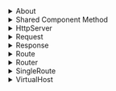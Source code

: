 <details>
<summary>About</summary>

* [Installation](https://github.com/KoichiHaradaEndor/HTTPServer/wiki#installation)
* [Hello World](https://github.com/KoichiHaradaEndor/HTTPServer/wiki#hello-world)
</details>

<details>
<summary>Shared Component Method</summary>

* [import HttpServer()](https://github.com/KoichiHaradaEndor/HTTPServer/wiki#cs-import-httpserver-)
* [OnWebConnection()](https://github.com/KoichiHaradaEndor/HTTPServer/wiki#void-onwebconnection-webserver-remoteip-hostip)
</details>

<details>
<summary>HttpServer</summary>

_**Constructor**_
* [HttpServer.new()](https://github.com/KoichiHaradaEndor/HTTPServer/wiki/HttpServer-Class#constructor)

_**Methods**_
* [HttpServer.start()](https://github.com/KoichiHaradaEndor/HTTPServer/wiki/HttpServer-Class#object-httpserverstart-)
* [HttpServer.stop()](https://github.com/KoichiHaradaEndor/HTTPServer/wiki/HttpServer-Class#text-httpserverstop-)
* [HttpServer.restart()](https://github.com/KoichiHaradaEndor/HTTPServer/wiki/HttpServer-Class#object-httpserverrestart-)
* [HttpServer.setOption()](https://github.com/KoichiHaradaEndor/HTTPServer/wiki/HttpServer-Class#void-httpserversetoption-options)
* [HttpServer.getOption()](https://github.com/KoichiHaradaEndor/HTTPServer/wiki/HttpServer-Class#object-httpservergetoption-)
* [HttpServer.setDynamicFolder()](https://github.com/KoichiHaradaEndor/HTTPServer/wiki/HttpServer-Class#void-httpserversetdynamicfolder-dynamicfolder)
* [HttpServer.getDynamicFolder()](https://github.com/KoichiHaradaEndor/HTTPServer/wiki/HttpServer-Class#object-httpservergetdynamicfolder-)
* [HttpServer.route()](https://github.com/KoichiHaradaEndor/HTTPServer/wiki/HttpServer-Class#singleroute-httpserverroute-path)

</details>

<details>
<summary>Request</summary>

_**Properties**_
* [Request.baseUrl](https://github.com/KoichiHaradaEndor/HTTPServer/wiki/Request-Class#requestbaseurl)
* [Request.body](https://github.com/KoichiHaradaEndor/HTTPServer/wiki/Request-Class#requestbody)
* [Request.cookies](https://github.com/KoichiHaradaEndor/HTTPServer/wiki/Request-Class#requestcookies)
* [Request.hostname](https://github.com/KoichiHaradaEndor/HTTPServer/wiki/Request-Class#requesthostname)
* [Request.ip](https://github.com/KoichiHaradaEndor/HTTPServer/wiki/Request-Class#requestip)
* [Request.method](https://github.com/KoichiHaradaEndor/HTTPServer/wiki/Request-Class#requestmethod)
* [Request.path](https://github.com/KoichiHaradaEndor/HTTPServer/wiki/Request-Class#requestpath)
* [Request.protocol](https://github.com/KoichiHaradaEndor/HTTPServer/wiki/Request-Class#requestprotocol)
* [Request.query](https://github.com/KoichiHaradaEndor/HTTPServer/wiki/Request-Class#requestquery)
* [Request.secure](https://github.com/KoichiHaradaEndor/HTTPServer/wiki/Request-Class#requestsecure)
* [Request.xhr](https://github.com/KoichiHaradaEndor/HTTPServer/wiki/Request-Class#requestxhr)

_**Methods**_
* [Request.accepts()](https://github.com/KoichiHaradaEndor/HTTPServer/wiki/Request-Class#text-requestaccepts-candidates)
* [Request.get()](https://github.com/KoichiHaradaEndor/HTTPServer/wiki/Request-Class#text-requestget-fieldname)

</details>

<details>
<summary>Response</summary>

_**Properties**_
* [Response.locals](https://github.com/KoichiHaradaEndor/HTTPServer/wiki/Response-Class#responselocals)

_**Methods**_
* [Response.append()](https://github.com/KoichiHaradaEndor/HTTPServer/wiki/Response-Class#response-responseappend-fieldname-fieldvalue)
* [Response.attachment()](https://github.com/KoichiHaradaEndor/HTTPServer/wiki/Response-Class#response-responseattachment-filename)
* [Response.clearCookie()](https://github.com/KoichiHaradaEndor/HTTPServer/wiki/Response-Class#response-responseclearcookie-cookiename-options)
* [Response.cookie()](https://github.com/KoichiHaradaEndor/HTTPServer/wiki/Response-Class#response-responsecookie-cookiename-cookievalue-options)
* [Response.download()](https://github.com/KoichiHaradaEndor/HTTPServer/wiki/Response-Class#response-responsedownload-filepath-filename-options-callback)
* [Response.end()](https://github.com/KoichiHaradaEndor/HTTPServer/wiki/Response-Class#response-responseend-)
* [Response.format()](https://github.com/KoichiHaradaEndor/HTTPServer/wiki/Response-Class#response-responseformat-mimetypes)
* [Response.get()](https://github.com/KoichiHaradaEndor/HTTPServer/wiki/Response-Class#text-or-collection-responseget-fieldname)
* [Response.json()](https://github.com/KoichiHaradaEndor/HTTPServer/wiki/Response-Class#response-responsejson-content)
* [Response.links()](https://github.com/KoichiHaradaEndor/HTTPServer/wiki/Response-Class#response-responselinks-object)
* [Response.location()](https://github.com/KoichiHaradaEndor/HTTPServer/wiki/Response-Class#response-responselocation-path)
* [Response.redirect()](https://github.com/KoichiHaradaEndor/HTTPServer/wiki/Response-Class#response-responseredirect-status-path)
* [Response.render()](https://github.com/KoichiHaradaEndor/HTTPServer/wiki/Response-Class#response-responserender-path-locals-callback)
* [Response.send()](https://github.com/KoichiHaradaEndor/HTTPServer/wiki/Response-Class#response-responsesend-body)
* [Response.sendFile()](https://github.com/KoichiHaradaEndor/HTTPServer/wiki/Response-Class#response-responsesendfile-path-options-callback)
* [Response.sendStatus()](https://github.com/KoichiHaradaEndor/HTTPServer/wiki/Response-Class#response-responsesendstatus-status)
* [Response.set()](https://github.com/KoichiHaradaEndor/HTTPServer/wiki/Response-Class#response-responseset-headername-headervalue)
* [Response.status()](https://github.com/KoichiHaradaEndor/HTTPServer/wiki/Response-Class#response-responsestatus-status)
* [Response.type()](https://github.com/KoichiHaradaEndor/HTTPServer/wiki/Response-Class#response-responsetype-type)
* [Response.vary()](https://github.com/KoichiHaradaEndor/HTTPServer/wiki/Response-Class#response-responsevary-value)

</details>

<details>
<summary>Route</summary>

_**Methods**_
* [Route.all()](https://github.com/KoichiHaradaEndor/HTTPServer/wiki/Route-Class#void-callerobjall-path-callback)
* [Route.delete()](https://github.com/KoichiHaradaEndor/HTTPServer/wiki/Route-Class#void-callerobjdelete-path-callback)
* [Route.get()](https://github.com/KoichiHaradaEndor/HTTPServer/wiki/Route-Class#void-callerobjget-path-callback)
* [Route.method()](https://github.com/KoichiHaradaEndor/HTTPServer/wiki/Route-Class#void-callerobjmethod-verb-path-callback)
* [Route.post()](https://github.com/KoichiHaradaEndor/HTTPServer/wiki/Route-Class#void-callerobjpost-path-callback)
* [Route.put()](https://github.com/KoichiHaradaEndor/HTTPServer/wiki/Route-Class#void-callerobjput-path-callback)
* [Route.use()](https://github.com/KoichiHaradaEndor/HTTPServer/wiki/Route-Class#void-callerobjuse-path-callback)

</details>

<details>
<summary>Router</summary>

_**Constructor**_
* [Router.new()](https://github.com/KoichiHaradaEndor/HTTPServer/wiki/Router-Class#constructor)

</details>

<details>
<summary>SingleRoute</summary>

</details>

<details>
<summary>VirtualHost</summary>

_**Constructor**_
* [VirtualHost.new()](https://github.com/KoichiHaradaEndor/HTTPServer/wiki/VirtualHost-Class#constructor)

_**Methods**_
* [VirtualHost.route()](https://github.com/KoichiHaradaEndor/HTTPServer/wiki/VirtualHost-Class#singleroute-virtualhostroute-path)

</details>
